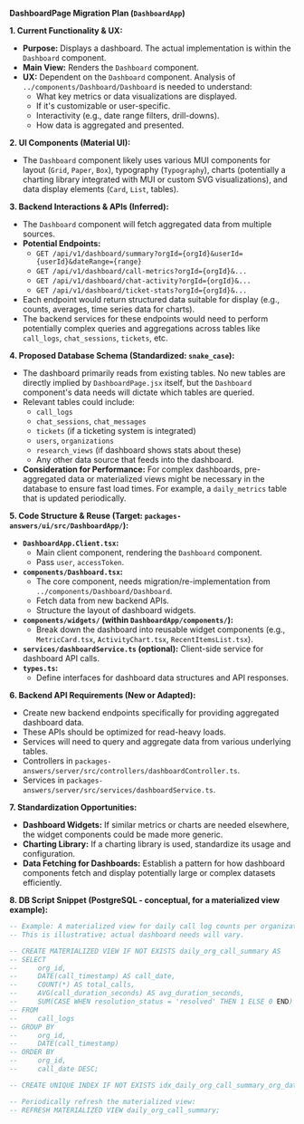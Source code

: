 **DashboardPage Migration Plan (`DashboardApp`)**

**1. Current Functionality & UX:**

-   **Purpose:** Displays a dashboard. The actual implementation is within the `Dashboard` component.
-   **Main View:** Renders the `Dashboard` component.
-   **UX:** Dependent on the `Dashboard` component. Analysis of `../components/Dashboard/Dashboard` is needed to understand:
    -   What key metrics or data visualizations are displayed.
    -   If it's customizable or user-specific.
    -   Interactivity (e.g., date range filters, drill-downs).
    -   How data is aggregated and presented.

**2. UI Components (Material UI):**

-   The `Dashboard` component likely uses various MUI components for layout (`Grid`, `Paper`, `Box`), typography (`Typography`), charts (potentially a charting library integrated with MUI or custom SVG visualizations), and data display elements (`Card`, `List`, tables).

**3. Backend Interactions & APIs (Inferred):**

-   The `Dashboard` component will fetch aggregated data from multiple sources.
-   **Potential Endpoints:**
    -   `GET /api/v1/dashboard/summary?orgId={orgId}&userId={userId}&dateRange={range}`
    -   `GET /api/v1/dashboard/call-metrics?orgId={orgId}&...`
    -   `GET /api/v1/dashboard/chat-activity?orgId={orgId}&...`
    -   `GET /api/v1/dashboard/ticket-stats?orgId={orgId}&...`
-   Each endpoint would return structured data suitable for display (e.g., counts, averages, time series data for charts).
-   The backend services for these endpoints would need to perform potentially complex queries and aggregations across tables like `call_logs`, `chat_sessions`, `tickets`, etc.

**4. Proposed Database Schema (Standardized: `snake_case`):**

-   The dashboard primarily reads from existing tables. No new tables are directly implied by `DashboardPage.jsx` itself, but the `Dashboard` component's data needs will dictate which tables are queried.
-   Relevant tables could include:
    -   `call_logs`
    -   `chat_sessions`, `chat_messages`
    -   `tickets` (if a ticketing system is integrated)
    -   `users`, `organizations`
    -   `research_views` (if dashboard shows stats about these)
    -   Any other data source that feeds into the dashboard.
-   **Consideration for Performance:** For complex dashboards, pre-aggregated data or materialized views might be necessary in the database to ensure fast load times. For example, a `daily_metrics` table that is updated periodically.

**5. Code Structure & Reuse (Target: `packages-answers/ui/src/DashboardApp/`):**

-   **`DashboardApp.Client.tsx`:**
    -   Main client component, rendering the `Dashboard` component.
    -   Pass `user`, `accessToken`.
-   **`components/Dashboard.tsx`:**
    -   The core component, needs migration/re-implementation from `../components/Dashboard/Dashboard`.
    -   Fetch data from new backend APIs.
    -   Structure the layout of dashboard widgets.
-   **`components/widgets/` (within `DashboardApp/components/`):**
    -   Break down the dashboard into reusable widget components (e.g., `MetricCard.tsx`, `ActivityChart.tsx`, `RecentItemsList.tsx`).
-   **`services/dashboardService.ts` (optional):** Client-side service for dashboard API calls.
-   **`types.ts`:**
    -   Define interfaces for dashboard data structures and API responses.

**6. Backend API Requirements (New or Adapted):**

-   Create new backend endpoints specifically for providing aggregated dashboard data.
-   These APIs should be optimized for read-heavy loads.
-   Services will need to query and aggregate data from various underlying tables.
-   Controllers in `packages-answers/server/src/controllers/dashboardController.ts`.
-   Services in `packages-answers/server/src/services/dashboardService.ts`.

**7. Standardization Opportunities:**

-   **Dashboard Widgets:** If similar metrics or charts are needed elsewhere, the widget components could be made more generic.
-   **Charting Library:** If a charting library is used, standardize its usage and configuration.
-   **Data Fetching for Dashboards:** Establish a pattern for how dashboard components fetch and display potentially large or complex datasets efficiently.

**8. DB Script Snippet (PostgreSQL - conceptual, for a materialized view example):**

```sql
-- Example: A materialized view for daily call log counts per organization
-- This is illustrative; actual dashboard needs will vary.

-- CREATE MATERIALIZED VIEW IF NOT EXISTS daily_org_call_summary AS
-- SELECT
--     org_id,
--     DATE(call_timestamp) AS call_date,
--     COUNT(*) AS total_calls,
--     AVG(call_duration_seconds) AS avg_duration_seconds,
--     SUM(CASE WHEN resolution_status = 'resolved' THEN 1 ELSE 0 END) AS resolved_calls
-- FROM
--     call_logs
-- GROUP BY
--     org_id,
--     DATE(call_timestamp)
-- ORDER BY
--     org_id,
--     call_date DESC;

-- CREATE UNIQUE INDEX IF NOT EXISTS idx_daily_org_call_summary_org_date ON daily_org_call_summary(org_id, call_date);

-- Periodically refresh the materialized view:
-- REFRESH MATERIALIZED VIEW daily_org_call_summary;
```
